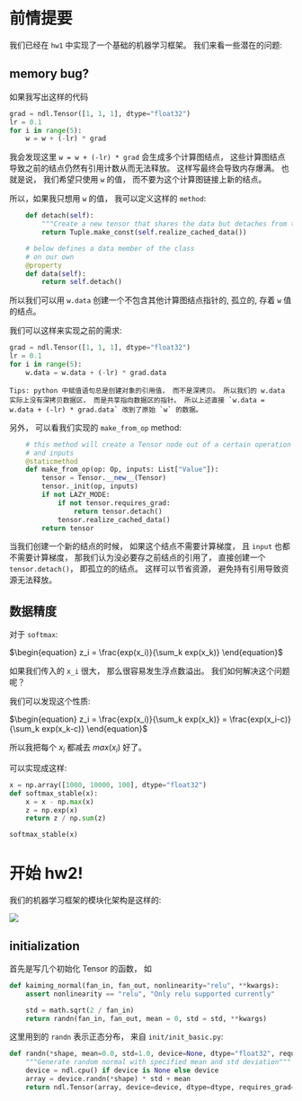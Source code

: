 # 前情提要

我们已经在 `hw1` 中实现了一个基础的机器学习框架。 我们来看一些潜在的问题:

## memory bug?

如果我写出这样的代码

```python
grad = ndl.Tensor([1, 1, 1], dtype="float32")
lr = 0.1
for i in range(5):
    w = w + (-lr) * grad
```

我会发现这里 `w = w + (-lr) * grad` 会生成多个计算图结点， 这些计算图结点导致之前的结点仍然有引用计数从而无法释放。 这样写最终会导致内存爆满。 也就是说， 我们希望只使用 `w` 的值， 而不要为这个计算图链接上新的结点。

所以，如果我只想用 `w` 的值， 我可以定义这样的 `method`:

```python
    def detach(self):
        """Create a new tensor that shares the data but detaches from the graph."""
        return Tuple.make_const(self.realize_cached_data())

    # below defines a data member of the class
    # on our own
    @property
    def data(self):
        return self.detach()
```

所以我们可以用 `w.data` 创建一个不包含其他计算图结点指针的, 孤立的, 存着 `w` 值的结点。

我们可以这样来实现之前的需求:

```python
grad = ndl.Tensor([1, 1, 1], dtype="float32")
lr = 0.1
for i in range(5):
    w.data = w.data + (-lr) * grad.data
```

```
Tips: python 中赋值语句总是创建对象的引用值， 而不是深拷贝。 所以我们的 w.data 实际上没有深拷贝数据区， 而是共享指向数据区的指针。 所以上述直接 `w.data = w.data + (-lr) * grad.data` 改到了原始 `w` 的数据。
```

另外， 可以看我们实现的 `make_from_op` method:

```python
    # this method will create a Tensor node out of a certain operation
    # and inputs
    @staticmethod
    def make_from_op(op: Op, inputs: List["Value"]):
        tensor = Tensor.__new__(Tensor)
        tensor._init(op, inputs)
        if not LAZY_MODE:
            if not tensor.requires_grad:
                return tensor.detach()
            tensor.realize_cached_data()
        return tensor
```

当我们创建一个新的结点的时候， 如果这个结点不需要计算梯度， 且 `input` 也都不需要计算梯度， 那我们认为没必要存之前结点的引用了， 直接创建一个 `tensor.detach()`， 即孤立的的结点。 这样可以节省资源， 避免持有引用导致资源无法释放。

## 数据精度

对于 `softmax`: 

$\begin{equation}
 z_i = \frac{exp(x_i)}{\sum_k exp(x_k)}
\end{equation}$

如果我们传入的 `x_i` 很大， 那么很容易发生浮点数溢出。 我们如何解决这个问题呢？

我们可以发现这个性质:

$\begin{equation}
 z_i = \frac{exp(x_i)}{\sum_k exp(x_k)} = \frac{exp(x_i-c)}{\sum_k exp(x_k-c)}
\end{equation}$

所以我把每个 $x_i$ 都减去 $max(x_i)$ 好了。

可以实现成这样:

```python
x = np.array([1000, 10000, 100], dtype="float32")
def softmax_stable(x):
    x = x - np.max(x)
    z = np.exp(x)
    return z / np.sum(z)

softmax_stable(x)
```



# 开始 hw2!

我们的机器学习框架的模块化架构是这样的:

![](https://notes.sjtu.edu.cn/uploads/upload_530ef2e28bd2d1e0a58fe950a6eeda33.png)

## initialization

首先是写几个初始化 Tensor 的函数， 如

```python
def kaiming_normal(fan_in, fan_out, nonlinearity="relu", **kwargs):
    assert nonlinearity == "relu", "Only relu supported currently"

    std = math.sqrt(2 / fan_in)
    return randn(fan_in, fan_out, mean = 0, std = std, **kwargs)
```

这里用到的 `randn` 表示正态分布， 来自 `init/init_basic.py`:

```python
def randn(*shape, mean=0.0, std=1.0, device=None, dtype="float32", requires_grad=False):
    """Generate random normal with specified mean and std deviation"""
    device = ndl.cpu() if device is None else device
    array = device.randn(*shape) * std + mean
    return ndl.Tensor(array, device=device, dtype=dtype, requires_grad=requires_grad)
```

